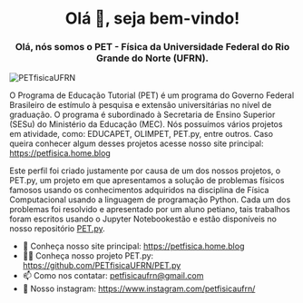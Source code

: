 <h1 align="center">  Olá 👋, seja bem-vindo! </h1>
<h3 align="center"> Olá, nós somos o PET - Física da Universidade Federal do Rio Grande do Norte (UFRN). </h3>

<p align="left"> <img src="https://komarev.com/ghpvc/?username=PETfisicaUFRN&label=Profile%20views&color=0e75b6&style=flat" alt="PETfisicaUFRN" /> </p>

O Programa de Educação Tutorial (PET) é um programa do Governo Federal Brasileiro de estímulo à pesquisa e extensão universitárias no nível de graduação. O programa é subordinado à Secretaria de Ensino Superior (SESu) do Ministério da Educação (MEC). Nós possuímos vários projetos em atividade, como: EDUCAPET, OLIMPET, PET.py, entre outros. Caso queira conhecer algum desses projetos acesse nosso site principal: https://petfisica.home.blog
 
Este perfil foi criado justamente por causa de um dos nossos projetos, o PET.py, um projeto em que apresentamos a solução de problemas físicos famosos usando os conhecimentos adquiridos na disciplina de Física Computacional usando a linguagem de programação Python. Cada um dos problemas foi resolvido e apresentado por um aluno petiano, tais trabalhos foram escritos usando o Jupyter Notebookestão e estão disponíveis no nosso repositório [PET.py](https://github.com/PETfisicaUFRN/PET.py/tree/main).
- 📄 Conheça nosso site principal: https://petfisica.home.blog
- 👨‍💻 Conheça nosso projeto PET.py: https://github.com/PETfisicaUFRN/PET.py
- 📫 Como nos contatar: petfisicaufrn@gmail.com
- 👯 Nosso instagram: https://www.instagram.com/petfisicaufrn/

